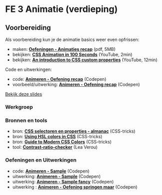 # FE 3 Animatie (verdieping)

## Voorbereiding

Als voorbereiding kun je de animatie basics weer even opfrissen:

- maken: **[Oefeningen - Animaties recap](Oefeningen%20Animaties%20recap.pdf)** (pdf, 5MB)
- bekijken: **[CSS Animation in 100 Seconds](https://youtu.be/HZHHBwzmJLk)** (YouTube, 2min)
- bekijken: **[An introduction to CSS custom properties](https://youtu.be/PHO6TBq_auI)** (YouTube, 12min)

Code en uitwerkingen:

- code: [**Animeren - Oefening recap**](https://codepen.io/shooft/pen/bGjJWwP) (Codepen)
- voorbeeld/uitwerking: **[Animeren - Oefening recap](https://codepen.io/shooft/pen/XWBQRKp)** (Codepen)

[Bekijk deze slides](fe-1-iedereen.pdf)

### Werkgroep

### Bronnen en tools

- bron: **[CSS selectoren en properties - almanac](https://css-tricks.com/almanac/)** (CSS-tricks)
- bron: **[Using HSL colors in CSS](https://www.smashingmagazine.com/2021/07/hsl-colors-css/)** (CSS-tricks)
- bron: **[Guide to Modern CSS Colors](https://www.smashingmagazine.com/2021/11/guide-modern-css-colors/)** (CSS-tricks)
- tool: [**Contrast-ratio-checker**](https://contrast-ratio.com/) (Lea Verou)

### Oefeningen en Uitwerkingen

- code: **[Animeren - Sample](https://codepen.io/shooft/pen/RwBOVjE)** (Codepen)
- uitwerking: **[Animeren - Sample](https://codepen.io/shooft/pen/NWBmjXP)** (Codepen)
- uitwerking: **[Animeren - Sample fancy](https://codepen.io/shooft/pen/yLqrbpa)** (Codepen)
- uitwerking : **[Animeren - Oefening springen maar](https://codepen.io/shooft/pen/jOpRmzq)** (Codepen)
